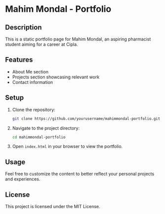 # Mahim Mondal - Portfolio

## Description
This is a static portfolio page for Mahim Mondal, an aspiring pharmacist student aiming for a career at Cipla.

## Features
- About Me section
- Projects section showcasing relevant work
- Contact information

## Setup
1. Clone the repository:
   ```bash
   git clone https://github.com/yourusername/mahimmondal-portfolio.git
   ```
2. Navigate to the project directory:
   ```bash
   cd mahimmondal-portfolio
   ```
3. Open `index.html` in your browser to view the portfolio.

## Usage
Feel free to customize the content to better reflect your personal projects and experiences.

## License
This project is licensed under the MIT License.